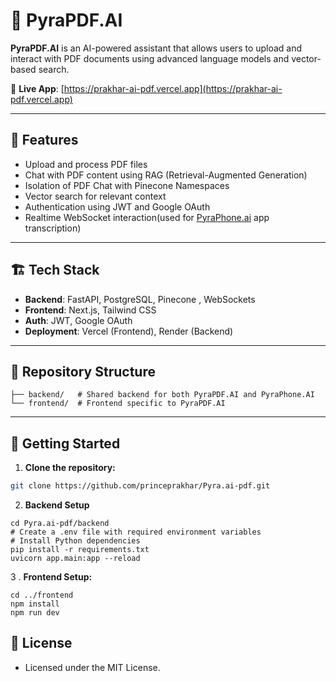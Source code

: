 # 📄 PyraPDF.AI

**PyraPDF.AI** is an AI-powered assistant that allows users to upload and interact with PDF documents using advanced language models and vector-based search.

🔗 **Live App**: [https://prakhar-ai-pdf.vercel.app](https://prakhar-ai-pdf.vercel.app)

---

## 🧠 Features

- Upload and process PDF files
- Chat with PDF content using RAG (Retrieval-Augmented Generation)
- Isolation of PDF Chat with Pinecone Namespaces
- Vector search for relevant context
- Authentication using JWT and Google OAuth
- Realtime WebSocket interaction(used for [PyraPhone.ai](https://pyra-phone-ai.vercel.app) app transcription)

---

## 🏗️ Tech Stack

- **Backend**: FastAPI, PostgreSQL, Pinecone , WebSockets
- **Frontend**: Next.js, Tailwind CSS
- **Auth**: JWT, Google OAuth
- **Deployment**: Vercel (Frontend), Render (Backend)

---

## 📁 Repository Structure
```Pyra.ai-pdf/
├── backend/   # Shared backend for both PyraPDF.AI and PyraPhone.AI
└── frontend/  # Frontend specific to PyraPDF.AI
```

---

## 🚀 Getting Started

1. **Clone the repository:**

```bash
git clone https://github.com/princeprakhar/Pyra.ai-pdf.git
```

2. **Backend Setup**
```
cd Pyra.ai-pdf/backend
# Create a .env file with required environment variables
# Install Python dependencies
pip install -r requirements.txt
uvicorn app.main:app --reload
```
3 . **Frontend Setup:**
```
cd ../frontend
npm install
npm run dev
```
## 📄 License
- Licensed under the MIT License.

